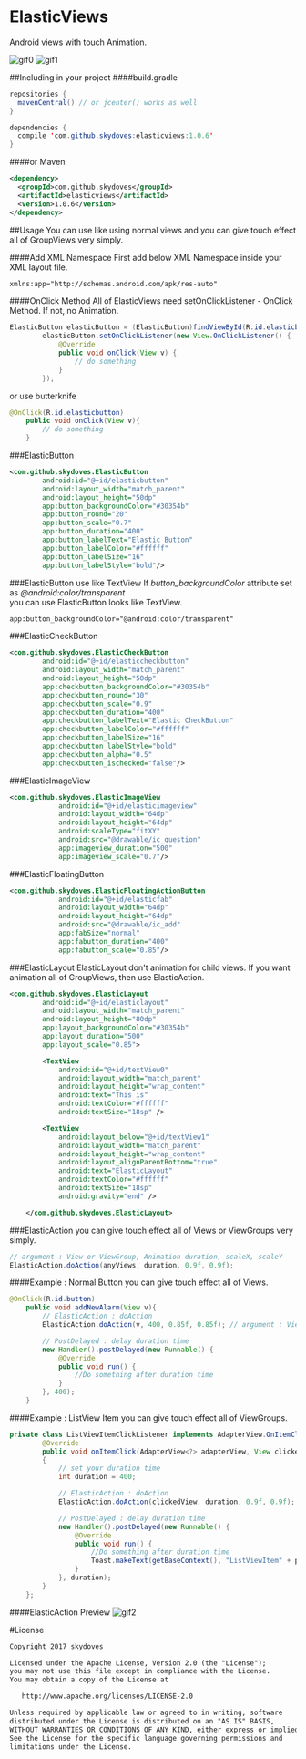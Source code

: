 # ElasticViews
Android views with touch Animation.

![gif0](https://cloud.githubusercontent.com/assets/24237865/22188970/cc138f6a-e15c-11e6-8a17-a8bccb3e6dcd.gif)
![gif1](https://cloud.githubusercontent.com/assets/24237865/22190352/148831ac-e166-11e6-8b4a-9617f18242da.gif)

 
##Including in your project
####build.gradle
```java
repositories {
  mavenCentral() // or jcenter() works as well
}

dependencies {
  compile 'com.github.skydoves:elasticviews:1.0.6'
}
```

####or Maven
```xml
<dependency>
  <groupId>com.github.skydoves</groupId>
  <artifactId>elasticviews</artifactId>
  <version>1.0.6</version>
</dependency>
```
    
##Usage
You can use like using normal views and you can give touch effect all of GroupViews very simply.

####Add XML Namespace
First add below XML Namespace inside your XML layout file.

```xml
xmlns:app="http://schemas.android.com/apk/res-auto"
```

####OnClick Method
All of ElasticViews need setOnClickListener - OnClick Method. If not, no Animation. 
```java
ElasticButton elasticButton = (ElasticButton)findViewById(R.id.elasticbutton);
        elasticButton.setOnClickListener(new View.OnClickListener() {
            @Override
            public void onClick(View v) {
                // do something
            }
        });
```

or use butterknife
```java
@OnClick(R.id.elasticbutton)
    public void onClick(View v){
        // do something
    }
```

###ElasticButton
```xml
<com.github.skydoves.ElasticButton
        android:id="@+id/elasticbutton"
        android:layout_width="match_parent"
        android:layout_height="50dp"
        app:button_backgroundColor="#30354b"
        app:button_round="20"
        app:button_scale="0.7"
        app:button_duration="400"
        app:button_labelText="Elastic Button"
        app:button_labelColor="#ffffff"
        app:button_labelSize="16"
        app:button_labelStyle="bold"/>
```

###ElasticButton use like TextView
If _button_backgroundColor_ attribute set as _@android:color/transparent_ <br>
you can use ElasticButton looks like TextView.
```xml
app:button_backgroundColor="@android:color/transparent"
```

###ElasticCheckButton
```xml
<com.github.skydoves.ElasticCheckButton
        android:id="@+id/elasticcheckbutton"
        android:layout_width="match_parent"
        android:layout_height="50dp"
        app:checkbutton_backgroundColor="#30354b"
        app:checkbutton_round="30"
        app:checkbutton_scale="0.9"
        app:checkbutton_duration="400"
        app:checkbutton_labelText="Elastic CheckButton"
        app:checkbutton_labelColor="#ffffff"
        app:checkbutton_labelSize="16"
        app:checkbutton_labelStyle="bold"
        app:checkbutton_alpha="0.5"
        app:checkbutton_ischecked="false"/>
```

###ElasticImageView
```xml
<com.github.skydoves.ElasticImageView
            android:id="@+id/elasticimageview"
            android:layout_width="64dp"
            android:layout_height="64dp"
            android:scaleType="fitXY"
            android:src="@drawable/ic_question"
            app:imageview_duration="500"
            app:imageview_scale="0.7"/>
```

###ElasticFloatingButton
```xml
<com.github.skydoves.ElasticFloatingActionButton
            android:id="@+id/elasticfab"
            android:layout_width="64dp"
            android:layout_height="64dp"
            android:src="@drawable/ic_add"
            app:fabSize="normal"
            app:fabutton_duration="400"
            app:fabutton_scale="0.85"/>
```

###ElasticLayout
ElasticLayout don't animation for child views. 
If you want animation all of GroupViews, then use ElasticAction.
```xml
<com.github.skydoves.ElasticLayout
        android:id="@+id/elasticlayout"
        android:layout_width="match_parent"
        android:layout_height="80dp"
        app:layout_backgroundColor="#30354b"
        app:layout_duration="500"
        app:layout_scale="0.85">

        <TextView
            android:id="@+id/textView0"
            android:layout_width="match_parent"
            android:layout_height="wrap_content"
            android:text="This is"
            android:textColor="#ffffff"
            android:textSize="18sp" />

        <TextView
            android:layout_below="@+id/textView1"
            android:layout_width="match_parent"
            android:layout_height="wrap_content"
            android:layout_alignParentBottom="true"
            android:text="ElasticLayout"
            android:textColor="#ffffff"
            android:textSize="18sp"
            android:gravity="end" />

    </com.github.skydoves.ElasticLayout>
```

###ElasticAction
you can give touch effect all of Views or ViewGroups very simply.<br>
```java
// argument : View or ViewGroup, Animation duration, scaleX, scaleY
ElasticAction.doAction(anyViews, duration, 0.9f, 0.9f);
```

####Example : Normal Button
you can give touch effect all of Views.
```java
@OnClick(R.id.button)
    public void addNewAlarm(View v){
        // ElasticAction : doAction
        ElasticAction.doAction(v, 400, 0.85f, 0.85f); // argument : View or ViewGroup, duration, scaleX, scaleY

        // PostDelayed : delay duration time
        new Handler().postDelayed(new Runnable() {
            @Override
            public void run() {
                //Do something after duration time
            }
        }, 400);
    }
```

####Example : ListView Item
you can give touch effect all of ViewGroups.
```java
private class ListViewItemClickListener implements AdapterView.OnItemClickListener{
        @Override
        public void onItemClick(AdapterView<?> adapterView, View clickedView, final int pos, long id)
        {
            // set your duration time
            int duration = 400;

            // ElasticAction : doAction
            ElasticAction.doAction(clickedView, duration, 0.9f, 0.9f); // argument : View or ViewGroup, duration, scaleX, scaleY

            // PostDelayed : delay duration time
            new Handler().postDelayed(new Runnable() {
                @Override
                public void run() {
                    //Do something after duration time
                    Toast.makeText(getBaseContext(), "ListViewItem" + pos, Toast.LENGTH_SHORT).show();
                }
            }, duration);
        }
    };
```

####ElasticAction Preview
![gif2](https://cloud.githubusercontent.com/assets/24237865/22189011/14bc94aa-e15d-11e6-9078-2dfc9d97ef87.gif)


#License
```xml
Copyright 2017 skydoves

Licensed under the Apache License, Version 2.0 (the "License");
you may not use this file except in compliance with the License.
You may obtain a copy of the License at

   http://www.apache.org/licenses/LICENSE-2.0

Unless required by applicable law or agreed to in writing, software
distributed under the License is distributed on an "AS IS" BASIS,
WITHOUT WARRANTIES OR CONDITIONS OF ANY KIND, either express or implied.
See the License for the specific language governing permissions and
limitations under the License.
```
